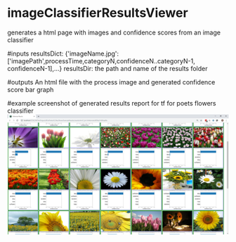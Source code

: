 # imageClassifierResultsViewer
generates a html page with images and confidence scores from an image classifier

#inputs
    resultsDict: {'imageName.jpg':['imagePath',processTime,categoryN,confidenceN..categoryN-1, confidenceN-1],...}
    resultsDir: the path and name of the results folder
    
#outputs
    An html file with the process image and generated confidence score bar graph
    
#example
    screenshot of generated results report for tf for poets flowers classifier
    ![ScreenShot](readmeScreenshot01.png)
